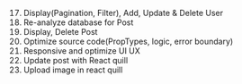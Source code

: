 <!-- 1. Cài đặt Project Boilerplate Monkey Blogging
2. Thiết lập Firebase
3. Thiết lập Routes
4. Viết auth-context để lưu trữ thông tin User
5. Code trang SignUp - UI
6. Code trang SignUp - React hook form
7. Code trang SignUp - Authentication với Firebase
8. Sử dụng PropTypes và comment params cho component
9. Login UI
10. Header UI
11. Homepage UI
12. Details UI
13. Dashboard UI
14. Checkbox, radio, toggle
15. Add new post: overview, upload image, delete image, toggle hot, find category
16. Display(Pagination, Filter), Add, Update & Delete Category

-->

17. Display(Pagination, Filter), Add, Update & Delete User
18. Re-analyze database for Post
19. Display, Delete Post
20. Optimize source code(PropTypes, logic, error boundary)
21. Responsive and optimize UI UX
22. Update post with React quill
23. Upload image in react quill
